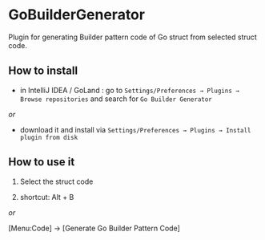 # GoBuilderGenerator

Plugin for generating Builder pattern code of Go struct from selected struct code.

## How to install

- in IntelliJ IDEA / GoLand : go to `Settings/Preferences → Plugins → Browse repositories` and search for `Go Builder Generator`

_or_

- download it and install via `Settings/Preferences → Plugins → Install plugin from disk`


## How to use it

1. Select the struct code

2. shortcut: Alt + B

_or_

[Menu:Code] -> [Generate Go Builder Pattern Code]